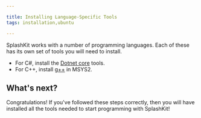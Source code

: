 ```yaml
---

title: Installing Language-Specific Tools
tags: installation,ubuntu

---
```


SplashKit works with a number of programming languages. Each of these has its own set of tools you will need to install.

- For C#, install the [Dotnet core](/articles/installation/windows/languages/dotnet) tools.
- For C++, install [g++](/articles/installation/windows/languages/clang) in MSYS2.


## What's next?
Congratulations! If you've followed these steps correctly, then you will have installed all the tools needed to start programming with SplashKit!
